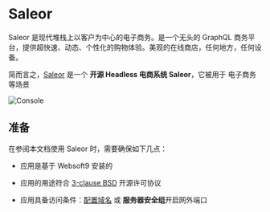 # Saleor

Saleor 是现代堆栈上以客户为中心的电子商务。是一个无头的 GraphQL 商务平台，提供超快速、动态、个性化的购物体验。美观的在线商店，任何地方，任何设备。

简而言之，[Saleor](https://saleor.io/) 是一个 **开源 Headless 电商系统 Saleor**，它被用于 电子商务  等场景


![Console](https://libs.websoft9.com/Websoft9/DocsPicture/zh/saleor/saleor-gui-websoft9.png)


## 准备

在参阅本文档使用 Saleor 时，需要确保如下几点：

- 应用是基于 Websoft9 安装的

- 应用的用途符合 [3-clause BSD](https://opensource.org/licenses/BSD-3-Clause) 开源许可协议

- 应用具备访问条件：[配置域名](./guide/appsetdomain) 或 **服务器安全组**开启网外端口